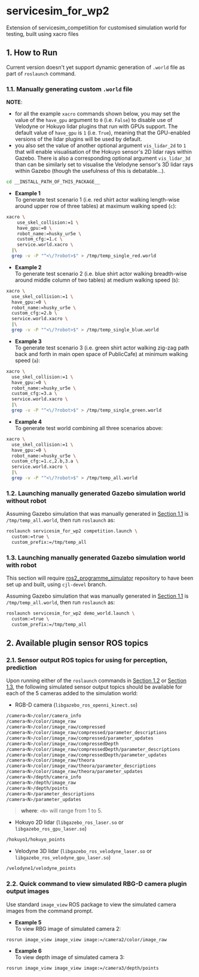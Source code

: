 # servicesim_for_wp2
Extension of servicesim_competiition for customised simulation world for
testing, built using xacro files


<!-- ######################################## -->
<a name="+S1"></a>
## 1. How to Run

Current version doesn't yet support dynamic generation of `.world` file as
part of `roslaunch` command.

<!-- ======================================== -->
<a name="+S1.1"></a>
### 1.1. Manually generating custom `.world` file

**NOTE**:
- for all the example `xacro` commands shown below, you may set the value of
  the `have_gpu` argument to `0` (i.e. `False`) to disable use of Velodyne or
  Hokuyo lidar plugins that run with GPUs support. The default value of
  `have_gpu` is `1` (i.e. `True`), meaning that the GPU-enabled versions of
  the lidar plugins will be used by default.
- you also set the value of another optional argument `vis_lidar_2d` to `1`
  that will enable visualisation of the Hokuyo sensor's 2D lidar rays within
  Gazebo. There is also a corresponding optional argument `vis_lidar_3d` than
  can be similarly set to visualise the Velodyne sensor's 3D lidar rays within
  Gazebo (though the usefulness of this is debatable&hellip;).

```bash
cd __INSTALL_PATH_OF_THIS_PACKAGE__
```

- __Example 1__  
To generate test scenario 1 (i.e. red shirt actor walking length-wise around
upper row of three tables) at maximum walking speed (`c`):
```bash
xacro \
    use_skel_collision:=1 \
    have_gpu:=0 \
    robot_name:=husky_ur5e \
    custom_cfg:=1.c \
    service.world.xacro \
  |\
  grep -v -P "^<\/?robot>$" > /tmp/temp_single_red.world
```

- __Example 2__  
To generate test scenario 2 (i.e. blue shirt actor walking breadth-wise
around middle column of two tables) at medium walking speed (`b`):
```bash
xacro \
  use_skel_collision:=1 \
  have_gpu:=0 \
  robot_name:=husky_ur5e \
  custom_cfg:=2.b \
  service.world.xacro \
  |\
  grep -v -P "^<\/?robot>$" > /tmp/temp_single_blue.world
```

- __Example 3__  
To generate test scenario 3 (i.e. green shirt actor walking zig-zag path
back and forth in main open space of PublicCafe) at minimum walking speed
(`a`):
```bash
xacro \
  use_skel_collision:=1 \
  have_gpu:=0 \
  robot_name:=husky_ur5e \
  custom_cfg:=3.a \
  service.world.xacro \
  |\
  grep -v -P "^<\/?robot>$" > /tmp/temp_single_green.world
```

- __Example 4__  
To generate test world combining all three scenarios above:
```bash
xacro \
  use_skel_collision:=1 \
  have_gpu:=0 \
  robot_name:=husky_ur5e \
  custom_cfg:=1.c,2.b,3.a \
  service.world.xacro \
  |\
  grep -v -P "^<\/?robot>$" > /tmp/temp_all.world
```

<!-- ======================================== -->
<a name="+S1.2"></a>
### 1.2. Launching manually generated Gazebo simulation world without robot

Assuming Gazebo simulation that was manually generated in
[Section 1.1](#+S1.1) is `/tmp/temp_all.world`, then run `roslaunch` as:

```bash
roslaunch servicesim_for_wp2 competition.launch \
  custom:=true \
  custom_prefix:=/tmp/temp_all
```

<!-- ======================================== -->
<a name="+S1.3"></a>
### 1.3. Launching manually generated Gazebo simulation world with robot

This section will require [ros2_programme_simulator](
#+git@github.com:ROS2-Programme/ros2_programme_simulator.git) repository to
have been set up and built, using `cjl-devel` branch.

Assuming Gazebo simulation that was manually generated in
[Section 1.1](#+S1.1) is `/tmp/temp_all.world`, then run `roslaunch` as:

```bash
roslaunch servicesim_for_wp2 demo_world.launch \
  custom:=true \
  custom_prefix:=/tmp/temp_all
```

<!-- ######################################## -->
<a name="+S2"></a>
## 2. Available plugin sensor ROS topics

<!-- ======================================== -->
<a name="+S2.1"></a>
### 2.1. Sensor output ROS topics for using for perception, prediction

Upon running either of the `roslaunch` commands in [Section 1.2](#+S1.2) or
[Section 1.3](#+S1.3), the following simulated sensor output topics should be
available for each of the 5 cameras added to the simulation world:

- RGB-D camera (`libgazebo_ros_openni_kinect.so`)  
```bash
/camera<N>/color/camera_info
/camera<N>/color/image_raw
/camera<N>/color/image_raw/compressed
/camera<N>/color/image_raw/compressed/parameter_descriptions
/camera<N>/color/image_raw/compressed/parameter_updates
/camera<N>/color/image_raw/compressedDepth
/camera<N>/color/image_raw/compressedDepth/parameter_descriptions
/camera<N>/color/image_raw/compressedDepth/parameter_updates
/camera<N>/color/image_raw/theora
/camera<N>/color/image_raw/theora/parameter_descriptions
/camera<N>/color/image_raw/theora/parameter_updates
/camera<N>/depth/camera_info
/camera<N>/depth/image_raw
/camera<N>/depth/points
/camera<N>/parameter_descriptions
/camera<N>/parameter_updates
```
> __where__: `<N>` will range from 1 to 5.

- Hokuyo 2D lidar (`libgazebo_ros_laser.so` or `libgazebo_ros_gpu_laser.so`)  
```bash
/hokuyo1/hokuyo_points
```

- Velodyne 3D lidar (`libgazebo_ros_velodyne_laser.so` or
  `libgazebo_ros_velodyne_gpu_laser.so`)  
```bash
/velodyne1/velodyne_points
```


<!-- ======================================== -->
<a name="+S2.2"></a>
### 2.2. Quick command to view simulated RBG-D camera plugin output images

Use standard `image_view` ROS package to view the simulated camera images from
the command prompt.

- __Example 5__  
To view RBG image of simulated camera 2:
```bash
rosrun image_view image_view image:=/camera2/color/image_raw
```

- __Example 6__  
To view depth image of simulated camera 3:
```bash
rosrun image_view image_view image:=/camera3/depth/points
```

